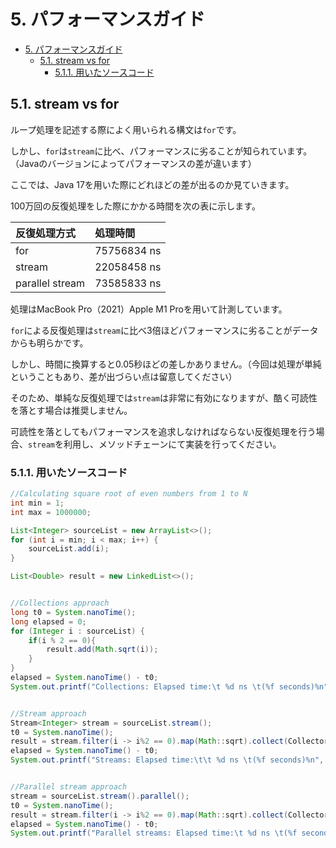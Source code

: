 # 5. パフォーマンスガイド

- [5. パフォーマンスガイド](#5-パフォーマンスガイド)
  - [5.1. stream vs for](#51-stream-vs-for)
    - [5.1.1. 用いたソースコード](#511-用いたソースコード)

## 5.1. stream vs for

ループ処理を記述する際によく用いられる構文は`for`です。

しかし、`for`は`stream`に比べ、パフォーマンスに劣ることが知られています。（Javaのバージョンによってパフォーマンスの差が違います）

ここでは、Java 17を用いた際にどれほどの差が出るのか見ていきます。

100万回の反復処理をした際にかかる時間を次の表に示します。

| 反復処理方式 | 処理時間 |
|:--|:--|
| for |75756834 ns|
| stream | 22058458 ns |
| parallel stream| 73585833 ns |

処理はMacBook Pro（2021）Apple M1 Proを用いて計測しています。

`for`による反復処理は`stream`に比べ3倍ほどパフォーマンスに劣ることがデータからも明らかです。

しかし、時間に換算すると0.05秒ほどの差しかありません。（今回は処理が単純ということもあり、差が出づらい点は留意してください）

そのため、単純な反復処理では`stream`は非常に有効になりますが、酷く可読性を落とす場合は推奨しません。

可読性を落としてもパフォーマンスを追求しなければならない反復処理を行う場合、`stream`を利用し、メソッドチェーンにて実装を行ってください。

### 5.1.1. 用いたソースコード

```java
//Calculating square root of even numbers from 1 to N
int min = 1;
int max = 1000000;

List<Integer> sourceList = new ArrayList<>();
for (int i = min; i < max; i++) {
    sourceList.add(i);
}

List<Double> result = new LinkedList<>();


//Collections approach
long t0 = System.nanoTime();
long elapsed = 0;
for (Integer i : sourceList) {
    if(i % 2 == 0){
        result.add(Math.sqrt(i));
    }
}
elapsed = System.nanoTime() - t0;
System.out.printf("Collections: Elapsed time:\t %d ns \t(%f seconds)%n", elapsed, elapsed / Math.pow(10, 9));


//Stream approach
Stream<Integer> stream = sourceList.stream();
t0 = System.nanoTime();
result = stream.filter(i -> i%2 == 0).map(Math::sqrt).collect(Collectors.toList());
elapsed = System.nanoTime() - t0;
System.out.printf("Streams: Elapsed time:\t\t %d ns \t(%f seconds)%n", elapsed, elapsed / Math.pow(10, 9));


//Parallel stream approach
stream = sourceList.stream().parallel();
t0 = System.nanoTime();
result = stream.filter(i -> i%2 == 0).map(Math::sqrt).collect(Collectors.toList());
elapsed = System.nanoTime() - t0;
System.out.printf("Parallel streams: Elapsed time:\t %d ns \t(%f seconds)%n", elapsed, elapsed / Math.pow(10, 9));
```